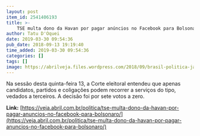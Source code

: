 ```yaml
---
layout: post
item_id: 2541406193
title: >-
    TSE multa dono da Havan por pagar anúncios no Facebook para Bolsonaro
author: Tatu D'Oquei
date: 2019-03-30 09:54:36
pub_date: 2018-09-13 19:19:40
time_added: 2019-03-30 09:54:36
categories: []
tags: []
image: https://abrilveja.files.wordpress.com/2018/09/brasil-politica-jair-bolsonaro-luciano-hang-20180913-0002-copy.jpg?quality=70&strip=info&w=680&h=453&crop=1
---
```


Na sessão desta quinta-feira 13, a Corte eleitoral entendeu que apenas candidatos, partidos e coligações podem recorrer a serviços do tipo, vedados a terceiros. A decisão foi por sete votos a zero.

**Link:** [https://veja.abril.com.br/politica/tse-multa-dono-da-havan-por-pagar-anuncios-no-facebook-para-bolsonaro/](https://veja.abril.com.br/politica/tse-multa-dono-da-havan-por-pagar-anuncios-no-facebook-para-bolsonaro/)


